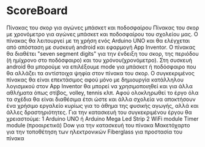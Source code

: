 # ScoreBoard
Πίνακας του σκορ για αγώνες μπάσκετ και ποδοσφαίρου
Πίνακας του σκορ με χρονόμετρο για αγώνες μπάσκετ και ποδοσφαίρου του σχολείου μας. Ο πίνακας θα λειτουργεί με τη χρήση ενός Arduino UNO και θα ελέγχεται από απόσταση με συσκευή android και εφαρμογή App Inventor. Ο πίνακας θα διαθέτει "seven segment digits" για την ένδειξη του σκορ, της περιόδου (ή ημίχρονο στο ποδόσφαιρο) και του χρόνου(χρονόμετρο). Στη συσκευή android θα μπορούμε να επιλέξουμε mode για μπάσκετ ή ποδόσφαιρο που θα αλλάζει τα αντίστοιχα ψηφία στον πίνακα του σκορ. Ο συγκεκριμένος πίνακας θα είναι επεκτάσιμος αφού μόνο με δημιουργία κατάλληλου λογισμικού στον App Inventor θα μπορεί να χρησιμοποιηθεί και για άλλα αθλήματα όπως στίβος, volley, tennis κλπ. Αφού ολοκληρωθεί το έργο όλα τα σχέδια θα είναι διαθέσιμα έτσι ώστε και άλλα σχολεία να αποκτήσουν ένα χρήσιμο εργαλείο κυρίως για το άθημα της φυσικής αγωγής, αλλά και άλλες δραστηριότητες.   Για την κατασκευή του συγκεκριμένου έργου θα χρειαστούμε:
1 Arduino UNO ή Arduino Mega
Led Strip
2  WiFi module
Timer module (προαιρετικά)
Dow για την κατασκευή του πίνακα
Μακετόχαρτο για την τοποθέτηση των ηλεκτρονικών
Fiberglass για προστασία του πίνακα
